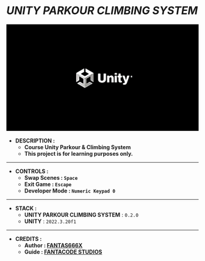 # _UNITY PARKOUR CLIMBING SYSTEM_

![THUMBNAIL](Resources/Img/Thumbnail.png)

- **DESCRIPTION :**
  - **Course Unity Parkour & Climbing System**
  - **This project is for learning purposes only.**

---

- **CONTROLS :**
  - **Swap Scenes : `Space`**
  - **Exit Game : `Escape`**
  - **Developer Mode : `Numeric Keypad 0`**

---

- **STACK :**
  - **UNITY PARKOUR CLIMBING SYSTEM** : `0.2.0`
  - **UNITY** : `2022.3.20f1`

---

- **CREDITS :**
  - **Author : [FANTAS666X](https://github.com/FANTAS666IXI)**
  - **Guide : [FANTACODE STUDIOS](https://www.udemy.com/user/fantacode-studios)**